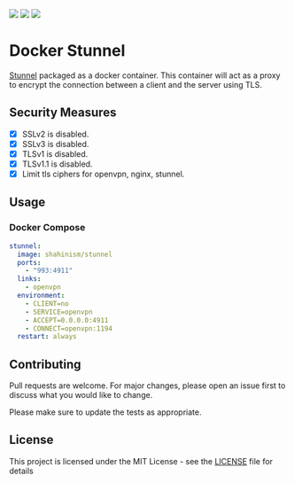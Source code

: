 <a href="https://hub.docker.com/r/shahinism/stunnel" alt="Docker Pulls">
 <img src="https://img.shields.io/docker/pulls/shahinism/stunnel"/></a>

<a href="https://hub.docker.com/r/shahinism/stunnel" alt="Docker Cloud Build">
 <img src="https://img.shields.io/docker/cloud/build/shahinism/stunnel"/></a>
 
<a href="https://app.fossa.com/projects/git%2Bgithub.com%2Fshahinism%2Fdocker-stunnel?ref=badge_shield" alt="FOSSA Status">
  <img src="https://app.fossa.com/api/projects/git%2Bgithub.com%2Fshahinism%2Fdocker-stunnel.svg?type=shield"/></a>

# Docker Stunnel

[Stunnel](https://www.stunnel.org/) packaged as a docker container. This
container will act as a proxy to encrypt the connection between a client and the
server using TLS.

## Security Measures
- [x] SSLv2 is disabled.
- [x] SSLv3 is disabled.
- [x] TLSv1 is disabled.
- [x] TLSv1.1 is disabled. 
- [x] Limit tls ciphers for openvpn, nginx, stunnel.

## Usage
### Docker Compose

```yml
stunnel:
  image: shahinism/stunnel
  ports:
    - "993:4911"
  links:
    - openvpn
  environment:
    - CLIENT=no
    - SERVICE=openvpn
    - ACCEPT=0.0.0.0:4911
    - CONNECT=openvpn:1194
  restart: always
```

## Contributing

Pull requests are welcome. For major changes, please open an issue first to
discuss what you would like to change.

Please make sure to update the tests as appropriate.

## License

This project is licensed under the MIT License - see the
[LICENSE](LICENSE) file for details
